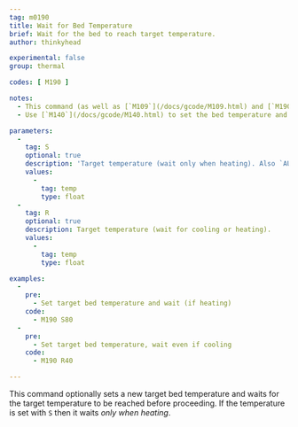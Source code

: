 ```yaml
---
tag: m0190
title: Wait for Bed Temperature
brief: Wait for the bed to reach target temperature.
author: thinkyhead

experimental: false
group: thermal

codes: [ M190 ]

notes:
  - This command (as well as [`M109`](/docs/gcode/M109.html) and [`M190`](/docs/gcode/M190.html)) can block new commands from the host. To break out of wait for temperature using `M108` from the host, enable `EMERGENCY_PARSER`.
  - Use [`M140`](/docs/gcode/M140.html) to set the bed temperature and proceed without waiting.

parameters:
  -
    tag: S
    optional: true
    description: 'Target temperature (wait only when heating). Also `AUTOTEMP`: The min auto-temperature.'
    values:
      -
        tag: temp
        type: float
  -
    tag: R
    optional: true
    description: Target temperature (wait for cooling or heating).
    values:
      -
        tag: temp
        type: float

examples:
  -
    pre:
      - Set target bed temperature and wait (if heating)
    code:
      - M190 S80
  -
    pre:
      - Set target bed temperature, wait even if cooling
    code:
      - M190 R40

---
```


This command optionally sets a new target bed temperature and waits for the target temperature to be reached before proceeding. If the temperature is set with `S` then it waits *only when heating*.
